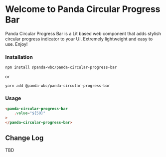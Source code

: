 # Welcome to Panda Circular Progress Bar
Panda Circular Progress Bar is a Lit based web component that adds stylish circular progress indicator to your UI. Extremely lightweight and easy to use.
Enjoy!

### Installation
```npm install @panda-wbc/panda-circular-progress-bar```

or 

```yarn add @panda-wbc/panda-circular-progress-bar```

### Usage

```html
<panda-circular-progress-bar
	.value="${50}"
>
</panda-circular-progress-bar>
```

## Change Log

TBD